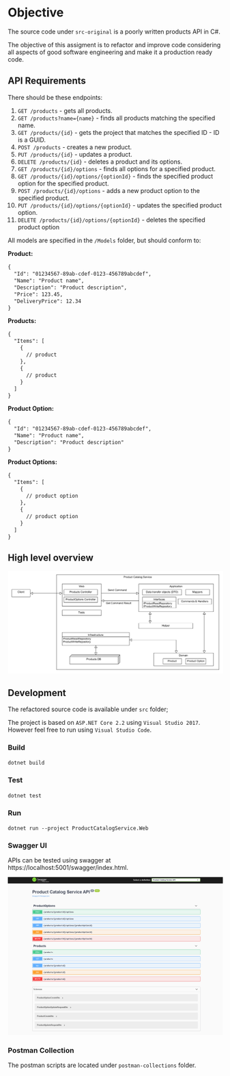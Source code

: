 # Objective

The source code under `src-original` is a poorly written products API in C#.

The objective of this assigment is to refactor and improve code considering all aspects of good software engineering and make it a production ready code.

## API Requirements

There should be these endpoints:

1. `GET /products` - gets all products.
2. `GET /products?name={name}` - finds all products matching the specified name.
3. `GET /products/{id}` - gets the project that matches the specified ID - ID is a GUID.
4. `POST /products` - creates a new product.
5. `PUT /products/{id}` - updates a product.
6. `DELETE /products/{id}` - deletes a product and its options.
7. `GET /products/{id}/options` - finds all options for a specified product.
8. `GET /products/{id}/options/{optionId}` - finds the specified product option for the specified product.
9. `POST /products/{id}/options` - adds a new product option to the specified product.
10. `PUT /products/{id}/options/{optionId}` - updates the specified product option.
11. `DELETE /products/{id}/options/{optionId}` - deletes the specified product option

All models are specified in the `/Models` folder, but should conform to:

**Product:**
```
{
  "Id": "01234567-89ab-cdef-0123-456789abcdef",
  "Name": "Product name",
  "Description": "Product description",
  "Price": 123.45,
  "DeliveryPrice": 12.34
}
```

**Products:**
```
{
  "Items": [
    {
      // product
    },
    {
      // product
    }
  ]
}
```

**Product Option:**
```
{
  "Id": "01234567-89ab-cdef-0123-456789abcdef",
  "Name": "Product name",
  "Description": "Product description"
}
```

**Product Options:**
```
{
  "Items": [
    {
      // product option
    },
    {
      // product option
    }
  ]
}
```

## High level overview

![Architecture](screenshots/Architecture.png)

## Development

The refactored source code is available under `src` folder;

The project is based on `ASP.NET Core 2.2` using `Visual Studio 2017`. However feel free to run using `Visual Studio Code`.

### Build

`dotnet build`

### Test

`dotnet test`

### Run

`dotnet run --project ProductCatalogService.Web`

### Swagger UI

APIs can be tested using swagger at https://localhost:5001/swagger/index.html. 

![Swagger UI](screenshots/Swagger.png)

### Postman Collection

The postman scripts are located under `postman-collections` folder.


